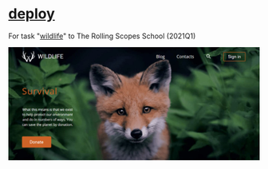 # [deploy](https://ne-danik.github.io/wildlife/)

For task "[wildlife](https://rolling-scopes-school.github.io/stage0/#/stage0/tasks/wildlife)" to The Rolling Scopes School (2021Q1)

![]( https://github.com/ne-danik/wildlife/blob/a65139dfd85b40bdb5e1fb6047189be2f7f09e56/screen.jpg)
